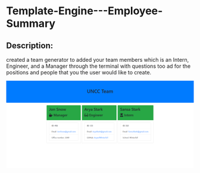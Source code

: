 # Template-Engine---Employee-Summary

## Description: 
created a team generator to added your team members which is an Intern, Engineer, and a Manager through the terminal with questions too ad for the positions and people that you the user would like to create.

![alt image](./assets/screenshot.png)
